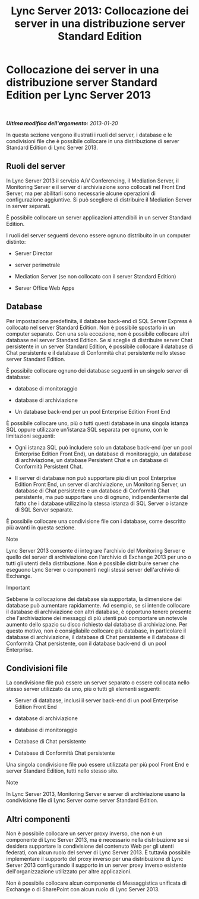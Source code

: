 ﻿---
title: 'Lync Server 2013: Collocazione dei server in una distribuzione server Standard Edition'
TOCTitle: Collocazione dei server in una distribuzione server Standard Edition
ms:assetid: 0763ffab-4fd6-463a-8e62-d97876b376d3
ms:mtpsurl: https://technet.microsoft.com/it-it/library/Gg398131(v=OCS.15)
ms:contentKeyID: 49299577
ms.date: 08/24/2015
mtps_version: v=OCS.15
ms.translationtype: HT
---

# Collocazione dei server in una distribuzione server Standard Edition per Lync Server 2013

 

_**Ultima modifica dell'argomento:** 2013-01-20_

In questa sezione vengono illustrati i ruoli del server, i database e le condivisioni file che è possibile collocare in una distribuzione di server Standard Edition di Lync Server 2013.

## Ruoli del server

In Lync Server 2013 il servizio A/V Conferencing, il Mediation Server, il Monitoring Server e il server di archiviazione sono collocati nel Front End Server, ma per abilitarli sono necessarie alcune operazioni di configurazione aggiuntive. Si può scegliere di distribuire il Mediation Server in server separati.

È possibile collocare un server applicazioni attendibili in un server Standard Edition.

I ruoli del server seguenti devono essere ognuno distribuito in un computer distinto:

  - Server Director

  - server perimetrale

  - Mediation Server (se non collocato con il server Standard Edition)

  - Server Office Web Apps

## Database

Per impostazione predefinita, il database back-end di SQL Server Express è collocato nel server Standard Edition. Non è possibile spostarlo in un computer separato. Con una sola eccezione, non è possibile collocare altri database nel server Standard Edition. Se si sceglie di distribuire server Chat persistente in un server Standard Edition, è possibile collocare il database di Chat persistente e il database di Conformità chat persistente nello stesso server Standard Edition.

È possibile collocare ognuno dei database seguenti in un singolo server di database:

  - database di monitoraggio

  - database di archiviazione

  - Un database back-end per un pool Enterprise Edition Front End

È possibile collocare uno, più o tutti questi database in una singola istanza SQL oppure utilizzare un'istanza SQL separata per ognuno, con le limitazioni seguenti:

  - Ogni istanza SQL può includere solo un database back-end (per un pool Enterprise Edition Front End), un database di monitoraggio, un database di archiviazione, un database Persistent Chat e un database di Conformità Persistent Chat.

  - Il server di database non può supportare più di un pool Enterprise Edition Front End, un server di archiviazione, un Monitoring Server, un database di Chat persistente e un database di Conformità Chat persistente, ma può supportare uno di ognuno, indipendentemente dal fatto che i database utilizzino la stessa istanza di SQL Server o istanze di SQL Server separate.

È possibile collocare una condivisione file con i database, come descritto più avanti in questa sezione.


> [!NOTE]
> Lync Server 2013 consente di integrare l'archivio del Monitoring Server e quello del server di archiviazione con l'archivio di Exchange 2013 per uno o tutti gli utenti della distribuzione. Non è possibile distribuire server che eseguono Lync Server o componenti negli stessi server dell'archivio di Exchange.



> [!IMPORTANT]  
> Sebbene la collocazione dei database sia supportata, la dimensione dei database può aumentare rapidamente. Ad esempio, se si intende collocare il database di archiviazione con altri database, è opportuno tenere presente che l'archiviazione dei messaggi di più utenti può comportare un notevole aumento dello spazio su disco richiesto dal database di archiviazione. Per questo motivo, non è consigliabile collocare più database, in particolare il database di archiviazione, il database di Chat persistente e il database di Conformità Chat persistente, con il database back-end di un pool Enterprise.

## Condivisioni file

La condivisione file può essere un server separato o essere collocata nello stesso server utilizzato da uno, più o tutti gli elementi seguenti:

  - Server di database, inclusi il server back-end di un pool Enterprise Edition Front End

  - database di archiviazione

  - database di monitoraggio

  - Database di Chat persistente

  - Database di Conformità Chat persistente

Una singola condivisione file può essere utilizzata per più pool Front End e server Standard Edition, tutti nello stesso sito.


> [!NOTE]
> In Lync Server 2013, Monitoring Server e server di archiviazione usano la condivisione file di Lync Server come server Standard Edition.



## Altri componenti

Non è possibile collocare un server proxy inverso, che non è un componente di Lync Server 2013, ma è necessario nella distribuzione se si desidera supportare la condivisione del contenuto Web per gli utenti federati, con alcun ruolo del server di Lync Server 2013. È tuttavia possibile implementare il supporto del proxy inverso per una distribuzione di Lync Server 2013 configurando il supporto in un server proxy inverso esistente dell'organizzazione utilizzato per altre applicazioni.

Non è possibile collocare alcun componente di Messaggistica unificata di Exchange o di SharePoint con alcun ruolo di Lync Server 2013.

